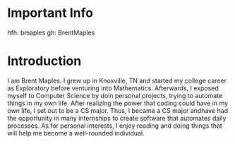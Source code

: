 # Important Info
hfh: bmaples
gh: BrentMaples

# Introduction
I am Brent Maples. I grew up in Knoxville, TN and started my college career as Exploratory before venturing into Mathematics. Afterwards, I exposed myself to Computer Science by doin personal projects, trying to automate things in my own life. After realizing the power that coding could have in my own life, I set out to be a CS major. Thus, I became a CS major andhave had the opportunity in many internships to create software that automates daily processes. As for personal interests, I enjoy reading and doing things that will help me become a well-rounded individual.
